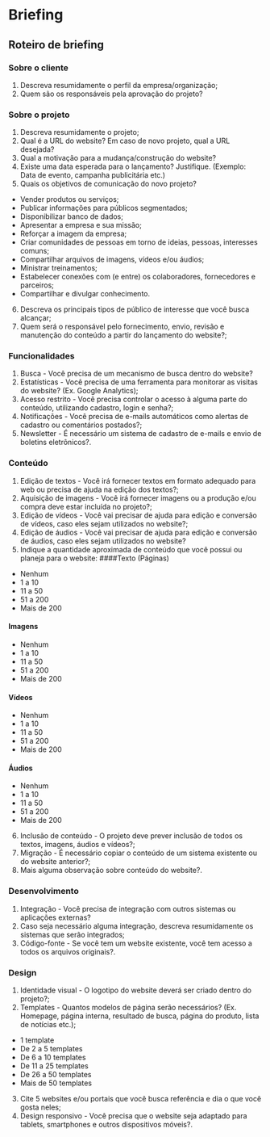# Briefing

## Roteiro de briefing

### Sobre o cliente
1. Descreva resumidamente o perfil da empresa/organização;
2. Quem são os responsáveis pela aprovação do projeto?

### Sobre o projeto
1. Descreva resumidamente o projeto;
2. Qual é a URL do website? Em caso de novo projeto, qual a URL desejada?
3. Qual a motivação para a mudança/construção do website?
4. Existe uma data esperada para o lançamento? Justifique. (Exemplo: Data de evento, campanha publicitária etc.)
5. Quais os objetivos de comunicação do novo projeto?
* Vender produtos ou serviços;
* Publicar informações para públicos segmentados;
* Disponibilizar banco de dados;
* Apresentar a empresa e sua missão;
* Reforçar a imagem da empresa;
* Criar comunidades de pessoas em torno de ideias, pessoas, interesses comuns;
* Compartilhar arquivos de imagens, vídeos e/ou áudios;
* Ministrar treinamentos;
* Estabelecer conexões com (e entre) os colaboradores, fornecedores e parceiros;
* Compartilhar e divulgar conhecimento.
6. Descreva os principais tipos de público de interesse que você busca alcançar;
7. Quem será o responsável pelo fornecimento, envio, revisão e manutenção do conteúdo a partir do lançamento do website?;

### Funcionalidades
1. Busca - Você precisa de um mecanismo de busca dentro do website?
2. Estatísticas - Você precisa de uma ferramenta para monitorar as visitas do website? (Ex. Google Analytics);
3. Acesso restrito - Você precisa controlar o acesso à alguma parte do conteúdo, utilizando cadastro, login e senha?;
4. Notificações - Você precisa de e-mails automáticos como alertas de cadastro ou comentários postados?;
5. Newsletter - É necessário um sistema de cadastro de e-mails e envio de boletins eletrônicos?.

### Conteúdo
1. Edição de textos - Você irá fornecer textos em formato adequado para web ou precisa de ajuda na edição dos textos?;
2. Aquisição de imagens - Você irá fornecer imagens ou a produção e/ou compra deve estar incluída no projeto?;
3. Edição de vídeos - Você vai precisar de ajuda para edição e conversão de vídeos, caso eles sejam utilizados no website?;
4. Edição de áudios - Você vai precisar de ajuda para edição e conversão de áudios, caso eles sejam utilizados no website?
5. Indique a quantidade aproximada de conteúdo que você possui ou planeja para o website:
####Texto (Páginas)
* Nenhum
* 1 a 10
* 11 a 50
* 51 a 200
* Mais de 200

#### Imagens
* Nenhum
* 1 a 10
* 11 a 50
* 51 a 200
* Mais de 200

#### Vídeos
* Nenhum
* 1 a 10
* 11 a 50
* 51 a 200
* Mais de 200

#### Áudios
* Nenhum
* 1 a 10
* 11 a 50
* 51 a 200
* Mais de 200

6. Inclusão de conteúdo - O projeto deve prever inclusão de todos os textos, imagens, áudios e vídeos?;
7. Migração - É necessário copiar o conteúdo de um sistema existente ou do website anterior?;
8. Mais alguma observação sobre conteúdo do website?.

### Desenvolvimento
1. Integração - Você precisa de integração com outros sistemas ou aplicações externas?
2. Caso seja necessário alguma integração, descreva resumidamente os sistemas que serão integrados;
3. Código-fonte - Se você tem um website existente, você tem acesso a todos os arquivos originais?.

### Design
1. Identidade visual - O logotipo do website deverá ser criado dentro do projeto?;
2. Templates - Quantos modelos de página serão necessários? (Ex. Homepage, página interna, resultado de busca, página do produto, lista de notícias etc.);
* 1 template
* De 2 a 5 templates
* De 6 a 10 templates
* De 11 a 25 templates
* De 26 a 50 templates
* Mais de 50 templates
3. Cite 5 websites e/ou portais que você busca referência e dia o que você gosta neles;
4. Design responsivo - Você precisa que o website seja adaptado para tablets, smartphones e outros dispositivos móveis?.
